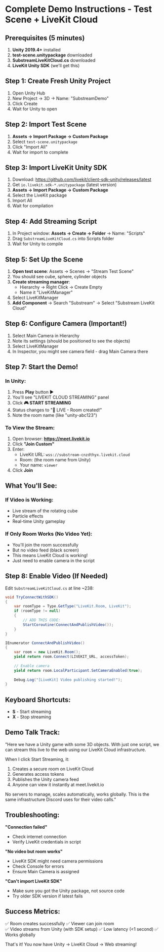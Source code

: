 # Complete Demo Instructions - Test Scene + LiveKit Cloud

## Prerequisites (5 minutes)
1. **Unity 2019.4+** installed
2. **test-scene.unitypackage** downloaded
3. **SubstreamLiveKitCloud.cs** downloaded
4. **LiveKit Unity SDK** (we'll get this)

## Step 1: Create Fresh Unity Project
1. Open Unity Hub
2. New Project → 3D → Name: "SubstreamDemo"
3. Click Create
4. Wait for Unity to open

## Step 2: Import Test Scene
1. **Assets → Import Package → Custom Package**
2. Select `test-scene.unitypackage`
3. Click "Import All"
4. Wait for import to complete

## Step 3: Import LiveKit Unity SDK
1. Download: https://github.com/livekit/client-sdk-unity/releases/latest
2. Get `io.livekit.sdk-*.unitypackage` (latest version)
3. **Assets → Import Package → Custom Package**
4. Select the LiveKit package
5. Import All
6. Wait for compilation

## Step 4: Add Streaming Script
1. In Project window: **Assets → Create → Folder** → Name: "Scripts"
2. Drag `SubstreamLiveKitCloud.cs` into Scripts folder
3. Wait for Unity to compile

## Step 5: Set Up the Scene
1. **Open test scene**: Assets → Scenes → "Stream Test Scene"
2. You should see cube, sphere, cylinder objects
3. **Create streaming manager**: 
   - Hierarchy → Right Click → Create Empty
   - Name it "LiveKitManager"
4. Select LiveKitManager
5. **Add Component** → Search "Substream" → Select "Substream LiveKit Cloud"

## Step 6: Configure Camera (Important!)
1. Select Main Camera in Hierarchy
2. Note its settings (should be positioned to see the objects)
3. Select LiveKitManager
4. In Inspector, you might see camera field - drag Main Camera there

## Step 7: Start the Demo!

### In Unity:
1. Press **Play** button ▶️
2. You'll see "LIVEKIT CLOUD STREAMING" panel
3. Click **🎮 START STREAMING**
4. Status changes to "🔴 LIVE - Room created!"
5. Note the room name (like "unity-abc123")

### To View the Stream:
1. Open browser: **https://meet.livekit.io**
2. Click **"Join Custom"**
3. Enter:
   - LiveKit URL: `wss://substream-cnzdthyx.livekit.cloud`
   - Room: (the room name from Unity)
   - Your name: `viewer`
4. Click **Join**

## What You'll See:

### If Video is Working:
- Live stream of the rotating cube
- Particle effects
- Real-time Unity gameplay

### If Only Room Works (No Video Yet):
- You'll join the room successfully
- But no video feed (black screen)
- This means LiveKit Cloud is working!
- Just need to enable camera in the script

## Step 8: Enable Video (If Needed)

Edit `SubstreamLiveKitCloud.cs` at line ~238:
```csharp
void TryConnectWithSDK()
{
    var roomType = Type.GetType("LiveKit.Room, LiveKit");
    if (roomType != null)
    {
        // ADD THIS CODE:
        StartCoroutine(ConnectAndPublishVideo());
    }
}

IEnumerator ConnectAndPublishVideo()
{
    var room = new LiveKit.Room();
    yield return room.Connect(LIVEKIT_URL, accessToken);
    
    // Enable camera
    yield return room.LocalParticipant.SetCameraEnabled(true);
    
    Debug.Log("[LiveKit] Video publishing started!");
}
```

## Keyboard Shortcuts:
- **S** - Start streaming
- **X** - Stop streaming

## Demo Talk Track:

"Here we have a Unity game with some 3D objects. With just one script, we can stream this live to the web using our LiveKit Cloud infrastructure.

When I click Start Streaming, it:
1. Creates a secure room on LiveKit Cloud
2. Generates access tokens
3. Publishes the Unity camera feed
4. Anyone can view it instantly at meet.livekit.io

No servers to manage, scales automatically, works globally. This is the same infrastructure Discord uses for their video calls."

## Troubleshooting:

**"Connection failed"**
- Check internet connection
- Verify LiveKit credentials in script

**"No video but room works"**
- LiveKit SDK might need camera permissions
- Check Console for errors
- Ensure Main Camera is assigned

**"Can't import LiveKit SDK"**
- Make sure you got the Unity package, not source code
- Try older SDK version if latest fails

## Success Metrics:
✅ Room creates successfully
✅ Viewer can join room  
✅ Video streams from Unity (with SDK setup)
✅ Low latency (<1 second)
✅ Works globally

That's it! You now have Unity → LiveKit Cloud → Web streaming!
